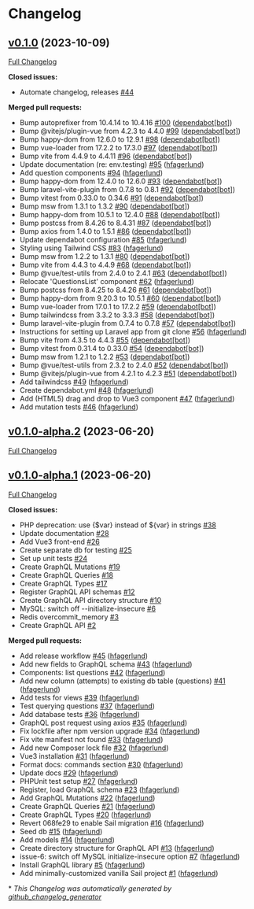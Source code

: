 # Changelog

## [v0.1.0](https://github.com/hfagerlund/quiz_app/tree/v0.1.0) (2023-10-09)

[Full Changelog](https://github.com/hfagerlund/quiz_app/compare/v0.1.0-alpha.2...v0.1.0)

**Closed issues:**

- Automate changelog, releases [\#44](https://github.com/hfagerlund/quiz_app/issues/44)

**Merged pull requests:**

- Bump autoprefixer from 10.4.14 to 10.4.16 [\#100](https://github.com/hfagerlund/quiz_app/pull/100) ([dependabot[bot]](https://github.com/apps/dependabot))
- Bump @vitejs/plugin-vue from 4.2.3 to 4.4.0 [\#99](https://github.com/hfagerlund/quiz_app/pull/99) ([dependabot[bot]](https://github.com/apps/dependabot))
- Bump happy-dom from 12.6.0 to 12.9.1 [\#98](https://github.com/hfagerlund/quiz_app/pull/98) ([dependabot[bot]](https://github.com/apps/dependabot))
- Bump vue-loader from 17.2.2 to 17.3.0 [\#97](https://github.com/hfagerlund/quiz_app/pull/97) ([dependabot[bot]](https://github.com/apps/dependabot))
- Bump vite from 4.4.9 to 4.4.11 [\#96](https://github.com/hfagerlund/quiz_app/pull/96) ([dependabot[bot]](https://github.com/apps/dependabot))
- Update documentation \(re: env.testing\) [\#95](https://github.com/hfagerlund/quiz_app/pull/95) ([hfagerlund](https://github.com/hfagerlund))
- Add question components [\#94](https://github.com/hfagerlund/quiz_app/pull/94) ([hfagerlund](https://github.com/hfagerlund))
- Bump happy-dom from 12.4.0 to 12.6.0 [\#93](https://github.com/hfagerlund/quiz_app/pull/93) ([dependabot[bot]](https://github.com/apps/dependabot))
- Bump laravel-vite-plugin from 0.7.8 to 0.8.1 [\#92](https://github.com/hfagerlund/quiz_app/pull/92) ([dependabot[bot]](https://github.com/apps/dependabot))
- Bump vitest from 0.33.0 to 0.34.6 [\#91](https://github.com/hfagerlund/quiz_app/pull/91) ([dependabot[bot]](https://github.com/apps/dependabot))
- Bump msw from 1.3.1 to 1.3.2 [\#90](https://github.com/hfagerlund/quiz_app/pull/90) ([dependabot[bot]](https://github.com/apps/dependabot))
- Bump happy-dom from 10.5.1 to 12.4.0 [\#88](https://github.com/hfagerlund/quiz_app/pull/88) ([dependabot[bot]](https://github.com/apps/dependabot))
- Bump postcss from 8.4.26 to 8.4.31 [\#87](https://github.com/hfagerlund/quiz_app/pull/87) ([dependabot[bot]](https://github.com/apps/dependabot))
- Bump axios from 1.4.0 to 1.5.1 [\#86](https://github.com/hfagerlund/quiz_app/pull/86) ([dependabot[bot]](https://github.com/apps/dependabot))
- Update dependabot configuration [\#85](https://github.com/hfagerlund/quiz_app/pull/85) ([hfagerlund](https://github.com/hfagerlund))
- Styling using Tailwind CSS [\#83](https://github.com/hfagerlund/quiz_app/pull/83) ([hfagerlund](https://github.com/hfagerlund))
- Bump msw from 1.2.2 to 1.3.1 [\#80](https://github.com/hfagerlund/quiz_app/pull/80) ([dependabot[bot]](https://github.com/apps/dependabot))
- Bump vite from 4.4.3 to 4.4.9 [\#68](https://github.com/hfagerlund/quiz_app/pull/68) ([dependabot[bot]](https://github.com/apps/dependabot))
- Bump @vue/test-utils from 2.4.0 to 2.4.1 [\#63](https://github.com/hfagerlund/quiz_app/pull/63) ([dependabot[bot]](https://github.com/apps/dependabot))
- Relocate 'QuestionsList' component [\#62](https://github.com/hfagerlund/quiz_app/pull/62) ([hfagerlund](https://github.com/hfagerlund))
- Bump postcss from 8.4.25 to 8.4.26 [\#61](https://github.com/hfagerlund/quiz_app/pull/61) ([dependabot[bot]](https://github.com/apps/dependabot))
- Bump happy-dom from 9.20.3 to 10.5.1 [\#60](https://github.com/hfagerlund/quiz_app/pull/60) ([dependabot[bot]](https://github.com/apps/dependabot))
- Bump vue-loader from 17.0.1 to 17.2.2 [\#59](https://github.com/hfagerlund/quiz_app/pull/59) ([dependabot[bot]](https://github.com/apps/dependabot))
- Bump tailwindcss from 3.3.2 to 3.3.3 [\#58](https://github.com/hfagerlund/quiz_app/pull/58) ([dependabot[bot]](https://github.com/apps/dependabot))
- Bump laravel-vite-plugin from 0.7.4 to 0.7.8 [\#57](https://github.com/hfagerlund/quiz_app/pull/57) ([dependabot[bot]](https://github.com/apps/dependabot))
- Instructions for setting up Laravel app from git clone [\#56](https://github.com/hfagerlund/quiz_app/pull/56) ([hfagerlund](https://github.com/hfagerlund))
- Bump vite from 4.3.5 to 4.4.3 [\#55](https://github.com/hfagerlund/quiz_app/pull/55) ([dependabot[bot]](https://github.com/apps/dependabot))
- Bump vitest from 0.31.4 to 0.33.0 [\#54](https://github.com/hfagerlund/quiz_app/pull/54) ([dependabot[bot]](https://github.com/apps/dependabot))
- Bump msw from 1.2.1 to 1.2.2 [\#53](https://github.com/hfagerlund/quiz_app/pull/53) ([dependabot[bot]](https://github.com/apps/dependabot))
- Bump @vue/test-utils from 2.3.2 to 2.4.0 [\#52](https://github.com/hfagerlund/quiz_app/pull/52) ([dependabot[bot]](https://github.com/apps/dependabot))
- Bump @vitejs/plugin-vue from 4.2.1 to 4.2.3 [\#51](https://github.com/hfagerlund/quiz_app/pull/51) ([dependabot[bot]](https://github.com/apps/dependabot))
- Add tailwindcss [\#49](https://github.com/hfagerlund/quiz_app/pull/49) ([hfagerlund](https://github.com/hfagerlund))
- Create dependabot.yml [\#48](https://github.com/hfagerlund/quiz_app/pull/48) ([hfagerlund](https://github.com/hfagerlund))
- Add \(HTML5\) drag and drop to Vue3 component [\#47](https://github.com/hfagerlund/quiz_app/pull/47) ([hfagerlund](https://github.com/hfagerlund))
- Add mutation tests [\#46](https://github.com/hfagerlund/quiz_app/pull/46) ([hfagerlund](https://github.com/hfagerlund))

## [v0.1.0-alpha.2](https://github.com/hfagerlund/quiz_app/tree/v0.1.0-alpha.2) (2023-06-20)

[Full Changelog](https://github.com/hfagerlund/quiz_app/compare/v0.1.0-alpha.1...v0.1.0-alpha.2)

## [v0.1.0-alpha.1](https://github.com/hfagerlund/quiz_app/tree/v0.1.0-alpha.1) (2023-06-20)

[Full Changelog](https://github.com/hfagerlund/quiz_app/compare/f16d98f75a13b92edd389a463f817cf5d3258bb4...v0.1.0-alpha.1)

**Closed issues:**

- PHP deprecation: use {$var} instead of ${var} in strings [\#38](https://github.com/hfagerlund/quiz_app/issues/38)
- Update documentation [\#28](https://github.com/hfagerlund/quiz_app/issues/28)
- Add Vue3 front-end [\#26](https://github.com/hfagerlund/quiz_app/issues/26)
- Create separate db for testing [\#25](https://github.com/hfagerlund/quiz_app/issues/25)
- Set up unit tests [\#24](https://github.com/hfagerlund/quiz_app/issues/24)
- Create GraphQL Mutations [\#19](https://github.com/hfagerlund/quiz_app/issues/19)
- Create GraphQL Queries [\#18](https://github.com/hfagerlund/quiz_app/issues/18)
- Create GraphQL Types [\#17](https://github.com/hfagerlund/quiz_app/issues/17)
- Register GraphQL API schemas [\#12](https://github.com/hfagerlund/quiz_app/issues/12)
- Create GraphQL API directory structure [\#10](https://github.com/hfagerlund/quiz_app/issues/10)
- MySQL: switch off --initialize-insecure [\#6](https://github.com/hfagerlund/quiz_app/issues/6)
- Redis overcommit\_memory [\#3](https://github.com/hfagerlund/quiz_app/issues/3)
- Create GraphQL API [\#2](https://github.com/hfagerlund/quiz_app/issues/2)

**Merged pull requests:**

- Add release workflow [\#45](https://github.com/hfagerlund/quiz_app/pull/45) ([hfagerlund](https://github.com/hfagerlund))
- Add new fields to GraphQL schema  [\#43](https://github.com/hfagerlund/quiz_app/pull/43) ([hfagerlund](https://github.com/hfagerlund))
- Components: list questions [\#42](https://github.com/hfagerlund/quiz_app/pull/42) ([hfagerlund](https://github.com/hfagerlund))
- Add new column \(attempts\) to existing db table \(questions\) [\#41](https://github.com/hfagerlund/quiz_app/pull/41) ([hfagerlund](https://github.com/hfagerlund))
- Add tests for views [\#39](https://github.com/hfagerlund/quiz_app/pull/39) ([hfagerlund](https://github.com/hfagerlund))
- Test querying questions [\#37](https://github.com/hfagerlund/quiz_app/pull/37) ([hfagerlund](https://github.com/hfagerlund))
- Add database tests [\#36](https://github.com/hfagerlund/quiz_app/pull/36) ([hfagerlund](https://github.com/hfagerlund))
- GraphQL post request using axios [\#35](https://github.com/hfagerlund/quiz_app/pull/35) ([hfagerlund](https://github.com/hfagerlund))
- Fix lockfile after npm version upgrade [\#34](https://github.com/hfagerlund/quiz_app/pull/34) ([hfagerlund](https://github.com/hfagerlund))
- Fix vite manifest not found [\#33](https://github.com/hfagerlund/quiz_app/pull/33) ([hfagerlund](https://github.com/hfagerlund))
- Add new Composer lock file [\#32](https://github.com/hfagerlund/quiz_app/pull/32) ([hfagerlund](https://github.com/hfagerlund))
- Vue3 installation [\#31](https://github.com/hfagerlund/quiz_app/pull/31) ([hfagerlund](https://github.com/hfagerlund))
- Format docs: commands section [\#30](https://github.com/hfagerlund/quiz_app/pull/30) ([hfagerlund](https://github.com/hfagerlund))
- Update docs [\#29](https://github.com/hfagerlund/quiz_app/pull/29) ([hfagerlund](https://github.com/hfagerlund))
- PHPUnit test setup [\#27](https://github.com/hfagerlund/quiz_app/pull/27) ([hfagerlund](https://github.com/hfagerlund))
- Register, load GraphQL schema [\#23](https://github.com/hfagerlund/quiz_app/pull/23) ([hfagerlund](https://github.com/hfagerlund))
- Add GraphQL Mutations [\#22](https://github.com/hfagerlund/quiz_app/pull/22) ([hfagerlund](https://github.com/hfagerlund))
- Create GraphQL Queries [\#21](https://github.com/hfagerlund/quiz_app/pull/21) ([hfagerlund](https://github.com/hfagerlund))
- Create GraphQL Types [\#20](https://github.com/hfagerlund/quiz_app/pull/20) ([hfagerlund](https://github.com/hfagerlund))
- Revert 068fe29 to enable Sail migration [\#16](https://github.com/hfagerlund/quiz_app/pull/16) ([hfagerlund](https://github.com/hfagerlund))
- Seed db [\#15](https://github.com/hfagerlund/quiz_app/pull/15) ([hfagerlund](https://github.com/hfagerlund))
- Add models [\#14](https://github.com/hfagerlund/quiz_app/pull/14) ([hfagerlund](https://github.com/hfagerlund))
- Create directory structure for GraphQL API [\#13](https://github.com/hfagerlund/quiz_app/pull/13) ([hfagerlund](https://github.com/hfagerlund))
- issue-6: switch off MySQL initialize-insecure option [\#7](https://github.com/hfagerlund/quiz_app/pull/7) ([hfagerlund](https://github.com/hfagerlund))
- Install GraphQL library [\#5](https://github.com/hfagerlund/quiz_app/pull/5) ([hfagerlund](https://github.com/hfagerlund))
- Add minimally-customized vanilla Sail project [\#1](https://github.com/hfagerlund/quiz_app/pull/1) ([hfagerlund](https://github.com/hfagerlund))



\* *This Changelog was automatically generated by [github_changelog_generator](https://github.com/github-changelog-generator/github-changelog-generator)*
